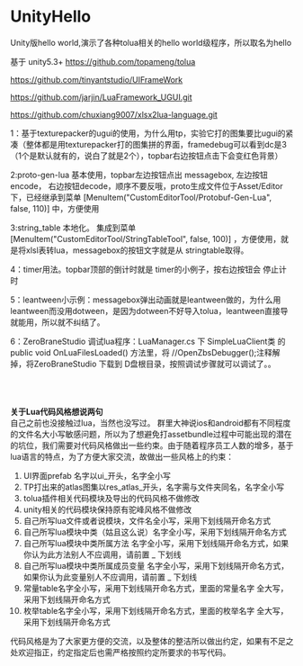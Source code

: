 # UnityHello
Unity版hello world,演示了各种tolua相关的hello world级程序，所以取名为hello

基于  unity5.3+
https://github.com/topameng/tolua

https://github.com/tinyantstudio/UIFrameWork

https://github.com/jarjin/LuaFramework_UGUI.git

https://github.com/chuxiang9007/xlsx2lua-language.git

1：基于texturepacker的ugui的使用，为什么用tp，实验它打的图集要比ugui的紧凑（整体都是用texturepacker打的图集拼的界面，framedebug可以看到dc是3（1个是默认就有的，说白了就是2个），topbar右边按钮点击下会变红色背景） 

2:proto-gen-lua 基本使用，topbar左边按钮点出 messagebox, 左边按钮 encode， 右边按钮decode，顺序不要反哦，proto生成文件位于Asset/Editor下，已经继承到菜单    [MenuItem("CustomEditorTool/Protobuf-Gen-Lua", false, 110)]  中，方便使用

3:string_table 本地化。 集成到菜单[MenuItem("CustomEditorTool/StringTableTool", false, 100)] ，方便使用，就是将xlsl表转lua，messagebox的按钮文字就是从 stringtable取得。

4：timer用法。topbar顶部的倒计时就是 timer的小例子，按右边按钮会 停止计时

5：leantween小示例：messagebox弹出动画就是leantween做的，为什么用leantween而没用dotween，是因为dotween不好导入tolua，leantween直接导就能用，所以就不纠结了。

6：ZeroBraneStudio 调试lua程序：LuaManager.cs 下 SimpleLuaClient类 的public void OnLuaFilesLoaded() 方法里，将   //OpenZbsDebugger();注释解掉，将ZeroBraneStudio 下载到 D盘根目录，按照调试步骤就可以调试了。。

</br>
</br>
</br>
<b>关于Lua代码风格想说两句</b></br>
自己之前也没接触过lua，当然也没写过。
群里大神说ios和android都有不同程度的文件名大小写敏感问题，所以为了想避免打assetbundle过程中可能出现的潜在的坑位，我们需要对代码风格做出一些约束。由于随着程序员工人数的增多，基于lua语言的特点，为了方便大家交流，故做出一些风格上的约束：

1. UI界面prefab 名字以ui_开头，名字全小写
2. TP打出来的atlas图集以res_atlas_开头，名字需与文件夹同名，名字全小写
3. tolua插件相关代码模块及导出的代码风格不做修改
4. unity相关的代码模块保持原有驼峰风格不做修改
5. 自己所写lua文件或者说模块，文件名全小写，采用下划线隔开命名方式
6. 自己所写lua模块中类（姑且这么说）名字全小写，采用下划线隔开命名方式
7. 自己所写lua模块中类所属方法 名字全小写，采用下划线隔开命名方式，如果你认为此方法别人不应调用，请前置 _ 下划线
8. 自己所写lua模块中类所属成员变量 名字全小写，采用下划线隔开命名方式，如果你认为此变量别人不应调用，请前置 _ 下划线
9. 常量table名字全小写，采用下划线隔开命名方式，里面的常量名字  全大写，采用下划线隔开命名方式
10. 枚举table名字全小写，采用下划线隔开命名方式，里面的枚举名字  全大写，采用下划线隔开命名方式

代码风格是为了大家更方便的交流，以及整体的整洁所以做出约定，如果有不足之处欢迎指正，约定指定后也需严格按照约定所要求的书写代码。
